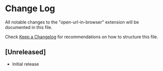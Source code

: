 # Change Log

All notable changes to the "open-url-in-browser" extension will be documented in this file.

Check [Keep a Changelog](http://keepachangelog.com/) for recommendations on how to structure this file.

## [Unreleased]

- Initial release